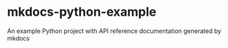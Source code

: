 # mkdocs-python-example
An example Python project with API reference documentation generated by mkdocs
